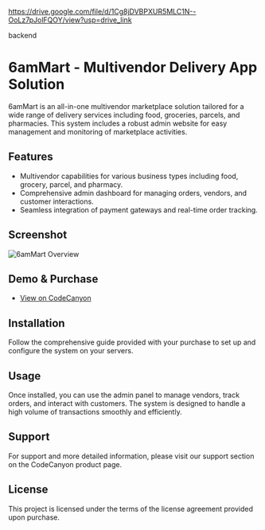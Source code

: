 https://drive.google.com/file/d/1Cg8jDVBPXUR5MLC1N--OoLz7pJolFQOY/view?usp=drive_link

backend


# 6amMart - Multivendor Delivery App Solution

6amMart is an all-in-one multivendor marketplace solution tailored for a wide range of delivery services including food, groceries, parcels, and pharmacies. This system includes a robust admin website for easy management and monitoring of marketplace activities.

## Features

- Multivendor capabilities for various business types including food, grocery, parcel, and pharmacy.
- Comprehensive admin dashboard for managing orders, vendors, and customer interactions.
- Seamless integration of payment gateways and real-time order tracking.

## Screenshot

![6amMart Overview](https://camo.envatousercontent.com/ff68dddfbd602a4fa5c6f86d2fac7254147b26ec/68747470733a2f2f36616d2d73746f726167652e736770312e6469676974616c6f6365616e7370616365732e636f6d2f36616d546563682d43432d436f6e74656e742f36616d4d6172742f322e25323036616d4d61727425323050726173656e746174696f6e253230436f646563616e796f6e25323036616d546563682e706e67)

## Demo & Purchase

- [View on CodeCanyon](https://codecanyon.net/item/6ammart-multivendor-food-grocery-ecommerce-parcel-pharmacy-delivery-app-with-admin-website/36772112)

## Installation

Follow the comprehensive guide provided with your purchase to set up and configure the system on your servers.

## Usage

Once installed, you can use the admin panel to manage vendors, track orders, and interact with customers. The system is designed to handle a high volume of transactions smoothly and efficiently.

## Support

For support and more detailed information, please visit our support section on the CodeCanyon product page.

## License

This project is licensed under the terms of the license agreement provided upon purchase.
